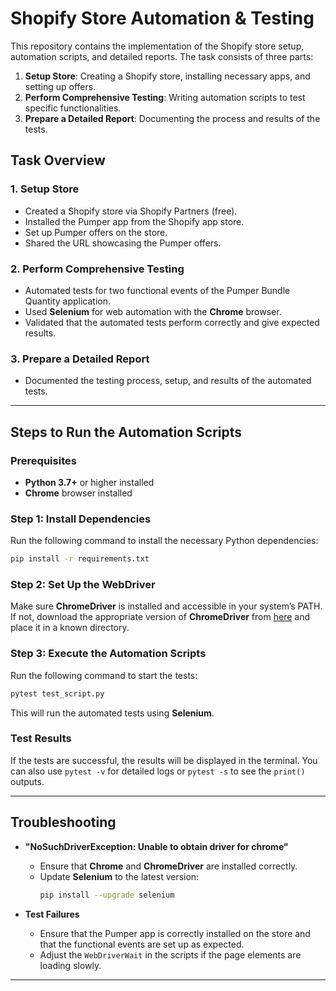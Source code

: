 
# Shopify Store Automation & Testing

This repository contains the implementation of the Shopify store setup, automation scripts, and detailed reports. The task consists of three parts:

1. **Setup Store**: Creating a Shopify store, installing necessary apps, and setting up offers.
2. **Perform Comprehensive Testing**: Writing automation scripts to test specific functionalities.
3. **Prepare a Detailed Report**: Documenting the process and results of the tests.

## Task Overview

### 1. Setup Store
- Created a Shopify store via Shopify Partners (free).
- Installed the Pumper app from the Shopify app store.
- Set up Pumper offers on the store.
- Shared the URL showcasing the Pumper offers.

### 2. Perform Comprehensive Testing
- Automated tests for two functional events of the Pumper Bundle Quantity application.
- Used **Selenium** for web automation with the **Chrome** browser.
- Validated that the automated tests perform correctly and give expected results.

### 3. Prepare a Detailed Report
- Documented the testing process, setup, and results of the automated tests.

---

## Steps to Run the Automation Scripts

### Prerequisites
- **Python 3.7+** or higher installed
- **Chrome** browser installed

### Step 1: Install Dependencies

Run the following command to install the necessary Python dependencies:

```sh
pip install -r requirements.txt
```

### Step 2: Set Up the WebDriver

Make sure **ChromeDriver** is installed and accessible in your system’s PATH. If not, download the appropriate version of **ChromeDriver** from [here](https://chromedriver.chromium.org/downloads) and place it in a known directory.

### Step 3: Execute the Automation Scripts

Run the following command to start the tests:

```sh
pytest test_script.py
```

This will run the automated tests using **Selenium**.

### Test Results

If the tests are successful, the results will be displayed in the terminal. You can also use `pytest -v` for detailed logs or `pytest -s` to see the `print()` outputs.

---

## Troubleshooting

- **"NoSuchDriverException: Unable to obtain driver for chrome"**
  - Ensure that **Chrome** and **ChromeDriver** are installed correctly.
  - Update **Selenium** to the latest version:
    ```sh
    pip install --upgrade selenium
    ```

- **Test Failures**
  - Ensure that the Pumper app is correctly installed on the store and that the functional events are set up as expected.
  - Adjust the `WebDriverWait` in the scripts if the page elements are loading slowly.

---

